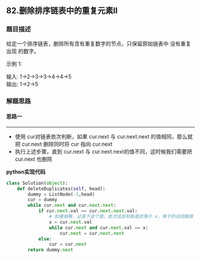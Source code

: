 ## 82.删除排序链表中的重复元素II

### 题目描述
给定一个排序链表，删除所有含有重复数字的节点，只保留原始链表中 没有重复出现 的数字。

示例 1:

输入: 1->2->3->3->4->4->5  
输出: 1->2->5

### 解题思路
#### 思路一
****
- 使用 cur对链表依次判断，如果 cur.next 与 cur.next.next 的值相同，那么就把 cur.next 删除同时将 cur 指向 cur.next
- 执行上述步骤，直到 cur.next 与 cur.next.next的值不同，这时候我们需要把 cur.next 也删除

**python实现代码**
```python
class Solution(object):
    def deleteDuplicates(self, head):
        dummy = ListNode(-1,head)
        cur = dummy
        while cur.next and cur.next.next:
            if cur.next.val == cur.next.next.val:
                # 如果相等，记录下这个值，依次往后判断是否等于 x，等于的话则删除
                x = cur.next.val 
                while cur.next and cur.next.val == x:
                    cur.next = cur.next.next
            else:
                cur = cur.next
        return dummy.next
```

